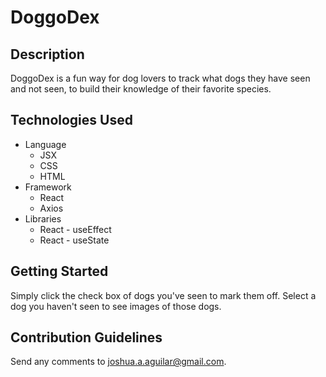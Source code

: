 # DoggoDex

## Description

DoggoDex is a fun way for dog lovers to track what dogs they have seen and not seen, to build their knowledge of their favorite species.

## Technologies Used

* Language
  * JSX
  * CSS
  * HTML
* Framework
  * React
  * Axios
* Libraries
  * React - useEffect
  * React - useState

## Getting Started

Simply click the check box of dogs you've seen to mark them off.
Select a dog you haven't seen to see images of those dogs.

## Contribution Guidelines

Send any comments to joshua.a.aguilar@gmail.com.

